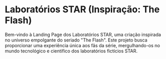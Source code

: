 # Laboratórios STAR (Inspiração: The Flash)
 
Bem-vindo à Landing Page dos Laboratórios STAR, uma criação inspirada no universo empolgante do seriado "The Flash". Este projeto busca proporcionar uma experiência única aos fãs da série, mergulhando-os no mundo tecnológico e científico dos laboratórios fictícios STAR.
